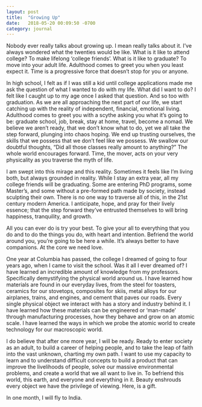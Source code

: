 ```yaml
---
layout: post
title:  "Growing Up"
date:   2018-05-20 00:09:50 -0700
category: journal
---
```

Nobody ever really talks about growing up. I mean really talks about it. I’ve always wondered what the twenties would be like. What is it like to attend college? To make lifelong ‘college friends’. What is it like to graduate? To move into your adult life. Adulthood comes to greet you when you least expect it. Time is a progressive force that doesn’t stop for you or anyone. 

In high school, I felt as if I was still a kid until college applications made me ask the question of what I wanted to do with my life. What did I want to do? I felt like I caught up to my age once I asked that question. And so too with graduation. As we are all approaching the next part of our life, we start catching up with the reality of independent, financial, emotional living. Adulthood comes to greet you with a scythe asking you what it’s going to be: graduate school, job, break, stay at home, travel, become a nomad. We believe we aren’t ready, that we don’t know what to do, yet we all take the step forward, plunging into chaos hoping. We end up trusting ourselves, the skills that we possess that we don’t feel like we possess. We swallow our doubtful thoughts, “Did all those classes really amount to anything?” The whole world encourages forward. Time, the mover, acts on your very physicality as you traverse the myth of life. 

I am swept into this mirage and this reality. Sometimes it feels like I’m living both, but always grounded in reality. While I stay an extra year, all my college friends will be graduating. Some are entering PhD programs, some Master’s, and some without a pre-formed path made by society, instead sculpting their own. There is no one way to traverse all of this, in the 21st century modern America. I anticipate, hope, and pray for their lively essence; that the step forward they’ve entrusted themselves to will bring happiness, tranquility, and growth. 

All you can ever do is try your best. To give your all to everything that you do and to do the things you do, with heart and intention. Befriend the world around you, you’re going to be here a while. It’s always better to have companions. At the core we need love. 

One year at Columbia has passed, the college I dreamed of going to four years ago, when I came to visit the school. Was it all I ever dreamed of? I have learned an incredible amount of knowledge from my professors. Specifically demystifying the physical world around us. I have learned how materials are found in our everyday lives, from the steel for toasters, ceramics for our stovetops, composites for skiis, metal alloys for our airplanes, trains, and engines, and cement that paves our roads. Every single physical object we interact with has a story and industry behind it. I have learned how these materials can be engineered or ‘man-made’ through manufacturing processes, how they behave and grow on an atomic scale. I have learned the ways in which we probe the atomic world to create technology for our macroscopic world. 

I do believe that after one more year, I will be ready. Ready to enter society as an adult, to build a career of helping people, and to take the leap of faith into the vast unknown, charting my own path. I want to use my capacity to learn and to understand difficult concepts to build a product that can improve the livelihoods of people, solve our massive environmental problems, and create a world that we all want to live in. To befriend this world, this earth, and everyone and everything in it. Beauty enshrouds every object we have the privilege of viewing. Here, is a gift. 

In one month, I will fly to India.
